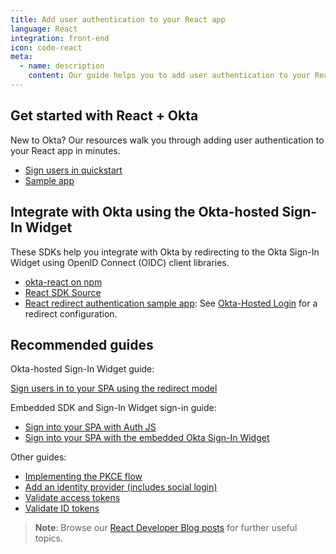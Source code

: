 ```yaml
---
title: Add user authentication to your React app
language: React
integration: front-end
icon: code-react
meta:
  - name: description
    content: Our guide helps you to add user authentication to your React app, integrate with react-router, and suggests related content.
---
```


## Get started with React + Okta

New to Okta? Our resources walk you through adding user authentication to your React app in minutes.

<ul class='language-ctas'>
	<li>
		<a href='/docs/guides/sign-into-spa-redirect/react/main' class='Button--blueDarkOutline' data-proofer-ignore>
			<span>Sign users in quickstart</span>
		</a>
	</li>
	<li>
		<a href='https://github.com/okta/samples-js-react' class='Button--blueDarkOutline' data-proofer-ignore>
			<span>Sample app</span>
		</a>
	</li>
</ul>

## Integrate with Okta using the Okta-hosted Sign-In Widget

These SDKs help you integrate with Okta by redirecting to the Okta Sign-In Widget using OpenID Connect (OIDC) client libraries.

* [okta-react on npm](https://www.npmjs.com/package/@okta/okta-react)
* [React SDK Source](https://github.com/okta/okta-react)
* [React redirect authentication sample app](https://github.com/okta/samples-js-react): See [Okta-Hosted Login](https://github.com/okta/samples-js-react/tree/master/okta-hosted-login) for a redirect configuration.

## Recommended guides

Okta-hosted Sign-In Widget guide:

[Sign users in to your SPA using the redirect model](/docs/guides/sign-into-spa-redirect/react/main/)

Embedded SDK and Sign-In Widget sign-in guide:

* [Sign into your SPA with Auth JS](/docs/guides/sign-in-to-spa-authjs/react/main/)
* [Sign into your SPA with the embedded Okta Sign-In Widget](/docs/guides/sign-in-to-spa-embedded-widget/react/main/)

Other guides:

* [Implementing the PKCE flow](/docs/guides/implement-grant-type/authcodepkce/main/)
* [Add an identity provider (includes social login)](/docs/guides/identity-providers/)
* [Validate access tokens](/docs/guides/validate-access-tokens)
* [Validate ID tokens](/docs/guides/validate-id-tokens)

> **Note**: Browse our [React Developer Blog posts](/search/#q=react&f:@commonoktasource=[Developer%20blog]) for further useful topics.
